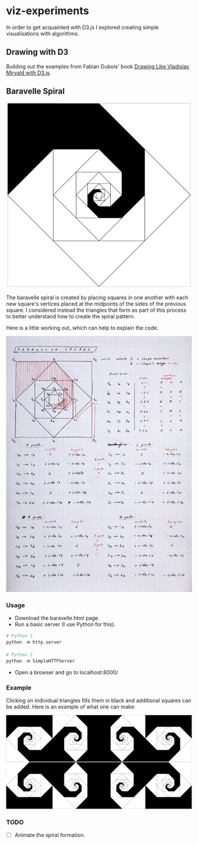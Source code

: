# viz-experiments

In order to get acquainted with D3.js I explored creating simple visualisations with algorithms.

## Drawing with D3

Building out the examples from Fabian Dubois' book [Drawing Like Vladislav Mirvald with D3.js](https://gumroad.com/l/mirvald).

## Baravelle Spiral

![Baravelle Spiral](/baravelle-spiral/baravelle_spiral.png?raw=true "The spiral")

The baravelle spiral is created by placing squares in one another with each new square's vertices placed at the midpoints of the sides of the previous square. I considered instead the triangles that form as part of this process to better understand how to create the spiral pattern.

Here is a little working out, which can help to explain the code.

![Image: Algo planning](/baravelle-spiral/baravelle_planning.jpg?raw=true "Getting to grips")

### Usage

* Download the baravelle.html page.
* Run a basic server (I use Python for this).
  
```Python
# Python 3
python -m http.server

# Python 2
python -m SimpleHTTPServer
```
* Open a browser and go to localhost:8000/  

### Example

Clicking on individual triangles fills them in black and additional squares can be added. Here is an example of what one can make:

![Image: Playing around](/baravelle-spiral/example.png?raw=true "Shape created")

### TODO  
- [ ] Animate the spiral formation.